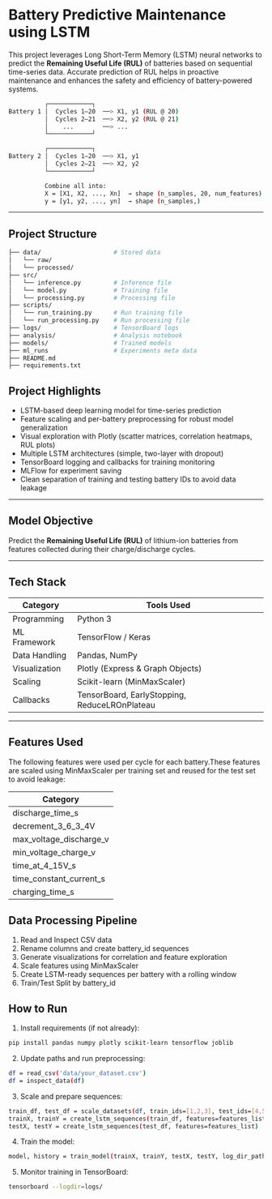# Battery Predictive Maintenance using LSTM

This project leverages Long Short-Term Memory (LSTM) neural networks to predict the **Remaining Useful Life (RUL)** of batteries based on sequential time-series data. Accurate prediction of RUL helps in proactive maintenance and enhances the safety and efficiency of battery-powered systems.

```bash
          ┌────────────┐
Battery 1 │  Cycles 1–20  ──> X1, y1 (RUL @ 20)
          │  Cycles 2–21  ──> X2, y2 (RUL @ 21)
          │    ...        ──> ...
          └────────────┘

          ┌────────────┐
Battery 2 │  Cycles 1–20  ──> X1, y1
          │  Cycles 2–21  ──> X2, y2
          └────────────┘

          Combine all into:
          X = [X1, X2, ..., Xn]  → shape (n_samples, 20, num_features)
          y = [y1, y2, ..., yn]  → shape (n_samples,)

```

---

## Project Structure

```bash
├── data/                    # Stored data
│   └── raw/
│   └── processed/
├── src/
│   └── inference.py         # Inference file
│   └── model.py             # Training file
│   └── processing.py        # Processing file
├── scripts/
│   └── run_training.py      # Run training file
│   └── run_processing.py    # Run processing file
├── logs/                    # TensorBoard logs
├── analysis/                # Analysis notebook
├── models/                  # Trained models
├── ml_runs                  # Experiments meta data
├── README.md
├── requirements.txt
```

## Project Highlights

- LSTM-based deep learning model for time-series prediction
- Feature scaling and per-battery preprocessing for robust model generalization
- Visual exploration with Plotly (scatter matrices, correlation heatmaps, RUL plots)
- Multiple LSTM architectures (simple, two-layer with dropout)
- TensorBoard logging and callbacks for training monitoring
- MLFlow for experiment saving
- Clean separation of training and testing battery IDs to avoid data leakage

---

## Model Objective

Predict the **Remaining Useful Life (RUL)** of lithium-ion batteries from features collected during their charge/discharge cycles.

---

## Tech Stack

| Category      | Tools Used                                    |
| ------------- | --------------------------------------------- |
| Programming   | Python 3                                      |
| ML Framework  | TensorFlow / Keras                            |
| Data Handling | Pandas, NumPy                                 |
| Visualization | Plotly (Express & Graph Objects)              |
| Scaling       | Scikit-learn (MinMaxScaler)                   |
| Callbacks     | TensorBoard, EarlyStopping, ReduceLROnPlateau |

---

## Features Used

The following features were used per cycle for each battery.These features are scaled using MinMaxScaler per training set and reused for the test set to avoid leakage:

| Category                |
| ----------------------- |
| discharge_time_s        |
| decrement_3_6_3_4V      |
| max_voltage_discharge_v |
| min_voltage_charge_v    |
| time_at_4_15V_s         |
| time_constant_current_s |
| charging_time_s         |

## Data Processing Pipeline

1. Read and Inspect CSV data
2. Rename columns and create battery_id sequences
3. Generate visualizations for correlation and feature exploration
4. Scale features using MinMaxScaler
5. Create LSTM-ready sequences per battery with a rolling window
6. Train/Test Split by battery_id

## How to Run

1. Install requirements (if not already):

```bash
pip install pandas numpy plotly scikit-learn tensorflow joblib
```

2. Update paths and run preprocessing:

```bash
df = read_csv('data/your_dataset.csv')
df = inspect_data(df)
```

3. Scale and prepare sequences:

```bash
train_df, test_df = scale_datasets(df, train_ids=[1,2,3], test_ids=[4,5], scaler_path='scaler.joblib', features_to_scale=[...])
trainX, trainY = create_lstm_sequences(train_df, features=features_list)
testX, testY = create_lstm_sequences(test_df, features=features_list)
```

4. Train the model:

```bash
model, history = train_model(trainX, trainY, testX, testY, log_dir_path='logs/')
```

5. Monitor training in TensorBoard:

```bash
tensorboard --logdir=logs/
```
